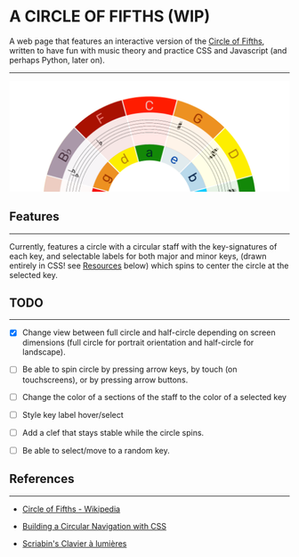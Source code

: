 # A CIRCLE OF FIFTHS (WIP)

A web page that features an interactive version of the [Circle of Fifths](https://en.wikipedia.org/wiki/Circle_of_fifths), written to have fun with music theory and practice CSS and Javascript (and perhaps Python, later on).

---

![Circle of Fifths Preview: Landscape (Semicircle)](resources/images/preview/cof_landscape.png)


## Features
---
Currently, features a circle with a circular staff with the key-signatures of each key, and selectable labels for both major and minor keys, (drawn entirely in CSS! see [Resources](#Resources) below) which spins to center the circle at the selected key.  
## TODO
---
- [x] Change view between full circle and half-circle depending on screen dimensions (full circle for portrait orientation and half-circle for landscape).
- [ ] Be able to spin circle by pressing arrow keys, by touch (on touchscreens), or by pressing arrow buttons.
- [ ] Change the color of a sections of the staff to the color of a selected key
- [ ] Style key label hover/select
- [ ] Add a clef that stays stable while the circle spins.
- [ ] Be able to select/move to a random key.


## References
---
+ [Circle of Fifths - Wikipedia](https://en.wikipedia.org/wiki/Circle_of_fifths)
+ [Building a Circular Navigation with CSS](https://tympanus.net/codrops/2013/08/09/building-a-circular-navigation-with-css-transforms/)

+ [Scriabin's Clavier à lumières](https://en.wikipedia.org/wiki/Clavier_%C3%A0_lumi%C3%A8res)
